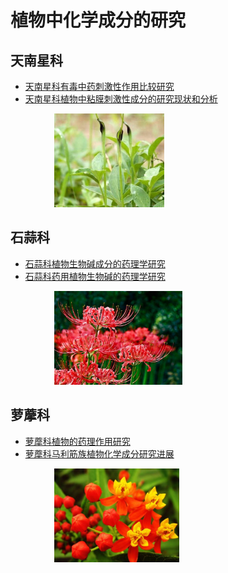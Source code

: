 # 植物中化学成分的研究

## 天南星科

* [天南星科有毒中药刺激性作用比较研究](http://www.cqvip.com/QK/95973X/200804/26555123.html)
* [天南星科植物中粘膜刺激性成分的研究现状和分析](http://xueshu.baidu.com/usercenter/paper/show?paperid=50c9cb28255727f1d52c2c3e0622d7f6&site=xueshu_se)
<img src="img/半夏.jpg" height="150" style="margin-left:5em">



## 石蒜科

* [石蒜科植物生物碱成分的药理学研究](http://xueshu.baidu.com/usercenter/paper/show?paperid=bc5967ec4a7915da8989870ff0df2a2b&site=xueshu_se)
* [石蒜科药用植物生物碱的药理学研究](http://xueshu.baidu.com/usercenter/paper/show?paperid=d47fc7ab675c578e9537997baca5e1ca&site=xueshu_se)
<img src="img/红花石蒜.jpg" height="150" style="margin-left:5em">


## 萝藦科

* [萝藦科植物的药理作用研究](http://xueshu.baidu.com/usercenter/paper/show?paperid=395dfbfeeb661a055fc988b7195e5c77&site=xueshu_se)
* [萝藦科马利筋族植物化学成分研究进展](http://xueshu.baidu.com/usercenter/paper/show?paperid=deb3af35952d33dac2bbbcfd806ba964&site=xueshu_se)
<img src="img/马利筋.jpg" height="150" style="margin-left:5em">




